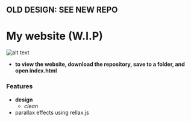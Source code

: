 OLD DESIGN: SEE NEW REPO
---
# My website (W.I.P)
![alt text](https://media.giphy.com/media/2cdY3nCKm3HdYpi4G3/giphy.gif)
- **to view the website, download the repository, save to a folder, and open index.html**
### Features
- **design**
    - *clean*
- parallax effects using rellax.js


